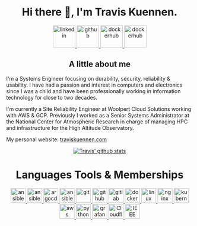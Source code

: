 <h1 align="center">Hi there 👋, I'm Travis Kuennen.</h1>
<p align="center">
	<a href="https://www.linkedin.com/in/traviskuennen" target="_blank">
		<img src="https://www.vectorlogo.zone/logos/linkedin/linkedin-tile.svg" alt="linkedin" width="auto" height="60"/>
	</a>
	<a href="https://github.com/tkuennen" target="_blank">
		<img src="https://www.vectorlogo.zone/logos/github/github-tile.svg" alt="github" width="auto" height="60"/>
	</a>
	<a href="https://gitlab/tkuennen" target="_blank">
		<img src="https://www.vectorlogo.zone/logos/gitlab/gitlab-tile.svg" alt="dockerhub" width="auto" height="60"/>
	</a>
	<a href="https://hub.docker.com/u/tkuennen" target="_blank">
		<img src="https://www.vectorlogo.zone/logos/docker/docker-tile.svg" alt="dockerhub" width="auto" height="60"/>
	</a>
</p>

<h2 align="center">A little about me</h2>

I'm a Systems Engineer focusing on durability, security, reliability & usability. I have had a passion and interest in computers and electronics since I was a child and have been professionally working in information technology for close to two decades.

I'm currently a Site Reliability Engineer at Woolpert Cloud Solutions working with AWS & GCP. Previously I worked as a Senior Systems Administrator at the National Center for Atmospheric Research in charge of managing HPC and infrastructure for the High Altitude Observatory.

My personal website: [traviskuennen.com](https://www.traviskuennen.com)

<p align="center">
  <a href="https://github.com/tkuennen"><img src=https://github-readme-stats.vercel.app/api/?username=tkuennen&count_private=true" alt="Travis' github stats"></a>
</p>
	  
<h1 align="center">Languages Tools & Memberships</h1>
  
<p align="center">
	<a href="https://www.ansible.com/" target="_blank">
		<img src="https://www.vectorlogo.zone/logos/ansible/ansible-icon.svg" alt="ansible" width="40" height="40"/>
	</a>
	<a href="https://www.apache.org/" target="_blank">
		<img src="https://www.vectorlogo.zone/logos/apache/apache-icon.svg" alt="ansible" width="40" height="40"/>
	</a>
	<a href="https://github.com/argoproj/argo-cd" target="_blank">
		<img src="https://www.vectorlogo.zone/logos/argoprojio/argoprojio-icon.svg" alt="argocd" width="40" height="40"/>
	</a>  
	<a href="https://www.gnu.org/software/bash/" target="_blank">
		<img src="https://www.vectorlogo.zone/logos/gnu_bash/gnu_bash-icon.svg" alt="ansible" width="40" height="40"/>
	</a>
	<a href="https://git-scm.com/" target="_blank">
		<img src="https://www.vectorlogo.zone/logos/git-scm/git-scm-icon.svg" alt="git" width="40" height="40"/>
	</a>
	<a href="https://github.com/" target="_blank">
		<img src="https://www.vectorlogo.zone/logos/github/github-tile.svg" alt="github" width="40" height="40"/>
	</a>
	<a href="https://gitlab.com/tkuennen" target="_blank">
		<img src="https://www.vectorlogo.zone/logos/gitlab/gitlab-icon.svg" alt="gitlab" width="40" height="40"/>
	</a>
	<a href="https://www.docker.com/" target="_blank">
		<img src="https://www.vectorlogo.zone/logos/docker/docker-icon.svg" alt="docker" width="40" height="40"/>
	</a>
	<a href="https://www.linux.org/" target="_blank">
		<img src="https://www.vectorlogo.zone/logos/linux/linux-icon.svg" alt="linux" width="40" height="40"/>
	</a>
	<a href="https://www.nginx.com/" target="_blank">
		<img src="https://www.vectorlogo.zone/logos/nginx/nginx-icon.svg" alt="nginx" width="40" height="40"/>
	</a>
	<a href="https://kubernetes.io" target="_blank">
		<img src="https://www.vectorlogo.zone/logos/kubernetes/kubernetes-icon.svg" alt="kubernetes" width="40" height="40"/>
	</a>
	<a href="https://aws.amazon.com/" target="_blank">
		<img src="https://www.vectorlogo.zone/logos/amazon_aws/amazon_aws-icon.svg" alt="aws" width="40" height="40"/>
	</a>
  	<a href="https://www.python.org/" target="_blank">
		<img src="https://www.vectorlogo.zone/logos/python/python-icon.svg" alt="python" width="40" height="40"/>
	</a>
	<a href="https://grafana.com" target="_blank">
		<img src="https://www.vectorlogo.zone/logos/grafana/grafana-icon.svg" alt="grafana" width="40" height="40"/>
	</a>
	<a href="https://cloudflare.com" target="_blank">
		<img src="https://www.vectorlogo.zone/logos/cloudflare/cloudflare-icon.svg" alt="Cloudflare" width="40" height="40"/>
	</a>	
	<a href="https://www.ieee.org" target="_blank">
		<img src="https://www.vectorlogo.zone/logos/ieee/ieee-icon.svg" alt="IEEE" width="40" height="40"/>
</p>
